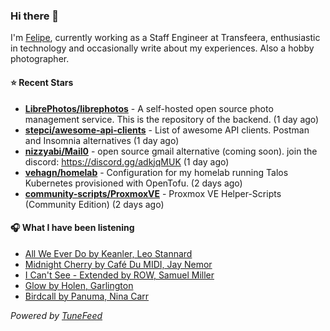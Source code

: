 ### Hi there 👋

I'm [Felipe](https://felipevm.com), currently working as a Staff Engineer at Transfeera, enthusiastic in technology and occasionally write about my experiences. Also a hobby photographer.

#### ⭐ Recent Stars
- **[LibrePhotos/librephotos](https://github.com/LibrePhotos/librephotos)** - A self-hosted open source photo management service. This is the repository of the backend. (1 day ago)
- **[stepci/awesome-api-clients](https://github.com/stepci/awesome-api-clients)** - List of awesome API clients. Postman and Insomnia alternatives (1 day ago)
- **[nizzyabi/Mail0](https://github.com/nizzyabi/Mail0)** - open source gmail alternative (coming soon). join the discord: https://discord.gg/adkjqMUK (1 day ago)
- **[vehagn/homelab](https://github.com/vehagn/homelab)** - Configuration for my homelab running Talos Kubernetes provisioned with OpenTofu. (2 days ago)
- **[community-scripts/ProxmoxVE](https://github.com/community-scripts/ProxmoxVE)** - Proxmox VE Helper-Scripts (Community Edition)  (2 days ago)

#### 🎧 What I have been listening
- [All We Ever Do by Keanler, Leo Stannard](https://open.spotify.com/track/1J0k2Hz5YkuMwpUG2bOxjw)
- [Midnight Cherry by Café Du MIDI, Jay Nemor](https://open.spotify.com/track/0cmTnG9H3HHxcH9l316WSX)
- [I Can&#39;t See - Extended by ROW, Samuel Miller](https://open.spotify.com/track/7v4CkKgv07ZztFpeZDcro3)
- [Glow by Holen, Garlington](https://open.spotify.com/track/0agNugvVObWqrc4TBHoe59)
- [Birdcall by Panuma, Nina Carr](https://open.spotify.com/track/4PkxMxFIt59GjRxjzi0Cik)

_Powered by [TuneFeed](https://tunefeed.app?ref=github.com)_
